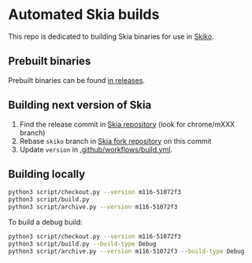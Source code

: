 # Automated Skia builds

This repo is dedicated to building Skia binaries for use in [Skiko](https://github.com/JetBrains/skiko).

## Prebuilt binaries

Prebuilt binaries can be found [in releases](https://github.com/JetBrains/skia-pack/releases).

## Building next version of Skia

1. Find the release commit in [Skia repository](https://github.com/google/skia) (look for chrome/mXXX branch)
2. Rebase `skiko` branch in [Skia fork repository](https://github.com/JetBrains/skia) on this commit
3. Update `version` in [.github/workflows/build.yml](https://github.com/JetBrains/skia-pack/blob/master/.github/workflows/build.yml).

## Building locally

```sh
python3 script/checkout.py --version m116-51072f3
python3 script/build.py
python3 script/archive.py --version m116-51072f3
```

To build a debug build:

```sh
python3 script/checkout.py --version m116-51072f3
python3 script/build.py --build-type Debug
python3 script/archive.py --version m116-51072f3 --build-type Debug
```
